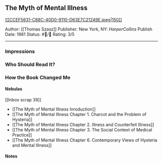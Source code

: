 ## The Myth of Mental Illness

[ ![[CCEF5631-C88C-40D0-9110-D63E7C21249E.jpeg|150]] ](https://www.amazon.com/gp/aw/d/B004V54ENO/ref=tmm_kin_swatch_0?ie=UTF8&qid=1667154543&sr=8-1)

Author: [[Thomas Szasz]]
Publisher: New York, NY: _HarperCollins_
Publish Date: 1961
Status: #💫/💫
Rating: 3/5

___

### Impressions



### Who Should Read It?



### How the Book Changed Me



#### Nebulas

[[Inbox scrap 39]]

- [[The Myth of Mental Illness Inroduction]]
- [[The Myth of Mental Illness Chapter 1. Charcot and the Problem of Hysteria]]
- [[The Myth of Mental Illness Chapter 2. Illness and Counterfeit Illness]]
- [[The Myth of Mental Illness Chapter 3. The Social Context of Medical Practice]]
- [[The Myth of Mental Illness Chapter 6. Contemporary Views of Hysteria and Mental Illness]]

#### Notes

